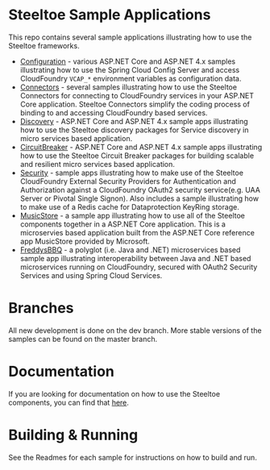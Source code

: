# Steeltoe Sample Applications
This repo contains several sample applications illustrating how to use the Steeltoe frameworks. 

* [Configuration](Configuration) - various ASP.NET Core and ASP.NET 4.x samples illustrating how to use the Spring Cloud Config Server and access CloudFoundry `VCAP_*` environment variables as configuration data.
* [Connectors](Connectors) - several samples illustrating how to use the Steeltoe Connectors for connecting to CloudFoundry services in your ASP.NET Core application. Steeltoe Connectors simplify the coding process of binding to and accessing CloudFoundry based services.
* [Discovery](Discovery) - ASP.NET Core and ASP.NET 4.x sample apps illustrating how to use the Steeltoe discovery packages for Service discovery in micro services based application.
* [CircuitBreaker](CircuitBreaker) - ASP.NET Core and ASP.NET 4.x sample apps illustrating how to use the Steeltoe Circuit Breaker packages for building scalable and resilient micro services based application.
* [Security](Security) - sample apps illustrating how to make use of the Steeltoe CloudFoundry External Security Providers for Authentication and Authorization against a CloudFoundry OAuth2 security service(e.g. UAA Server or Pivotal Single Signon). Also includes a sample illustrating how to make use of a Redis cache for Dataprotection KeyRing storage.
* [MusicStore](MusicStore) -  a sample app illustrating how to use all of the Steeltoe components together in a ASP.NET Core application. This is a microservies based application built from the ASP.NET Core reference app MusicStore provided by Microsoft.
* [FreddysBBQ](FreddysBBQ) - a polyglot (i.e. Java and .NET) microservices based sample app illustrating interoperability between Java and .NET based microservices running on CloudFoundry, secured with OAuth2 Security Services and using Spring Cloud Services.

# Branches

All new development is done on the dev branch. More stable versions of the samples can be found on the master branch.

# Documentation

If you are looking for documentation on how to use the Steeltoe components, you can find that [here](http://steeltoe.io/docs/).

# Building & Running

See the Readmes for each sample for instructions on how to build and run.

